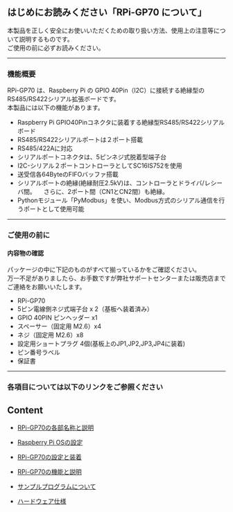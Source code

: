 ## **はじめにお読みください「RPi-GP70 について」**

本製品を正しく安全にお使いいただくための取り扱い方法、使用上の注意等について説明するものです。  
ご使用の前に必ずお読みください。  
___
### **機能概要**  
RPi-GP70 は、Raspberry Pi の GPIO 40Pin（I2C）に接続する絶縁型のRS485/RS422シリアル拡張ボードです。  
本製品には以下の機能があります。
- Raspberry Pi GPIO40Pinコネクタに装着する絶縁型RS485/RS422シリアルボード
- RS485/RS422シリアルポートは２ポート搭載
- RS485/422Aに対応
- シリアルポートコネクタは、5ピンネジ式脱着型端子台
- I2C-シリアル２ポートコントローラとしてSC16IS752を使用
- 送受信各64ByteのFIFOバッファ搭載
- シリアルポートの絶縁(絶縁耐圧2.5kV)は、コントローラとドライバ/レシーバ間。
　さらに、2ポート間（CN1とCN2間）も絶縁。
- Pythonモジュール「PyModbus」を使い、Modbus方式のシリアル通信を行うポートとして使用可能
 
***
### **ご使用の前に**
#### 内容物の確認  
パッケージの中に下記のものがすべて揃っているかをご確認ください。  
万一不足がありましたら、お手数ですが弊社サポートセンターまたは販売店までご連絡をお願いいたします。  

- RPi-GP70
- 5ピン電線側ネジ式端子台 x 2（基板へ装着済み）
- GPIO 40PIN ピンヘッダー x1  
- スペーサー（固定用 M2.6）x4
- ネジ（固定用 M2.6）x8
- 設定用ショートプラグ 4個(基板上のJP1,JP2,JP3,JP4に装着)
- ピン番号ラベル
- 保証書
 
---  
 
### **各項目については以下のリンクをご参照ください**  

## Content  

- [RPi-GP70の各部名称と説明](./constitution/README.md)  

- [Raspberry Pi OSの設定](./install/README.md)  

- [RPi-GP70の設定と装着](./setup/README.md)  

- [RPi-GP70の機能と説明](./interface/README.md)  

- [サンプルプログラムについて](./python/README.md)  

- [ハードウェア仕様](./specification/README.md)
